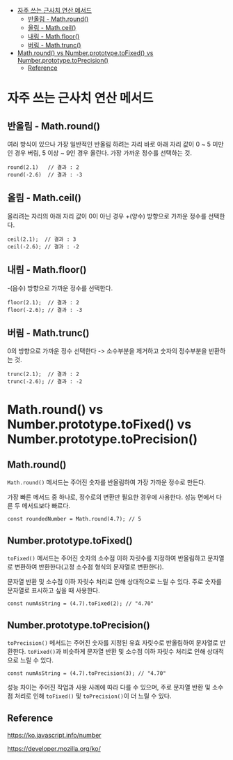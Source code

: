 - [자주 쓰는 근사치 연산 메서드](#자주-쓰는-근사치-연산-메서드)
  - [반올림 - Math.round()](#반올림---mathround)
  - [올림 - Math.ceil()](#올림---mathceil)
  - [내림 - Math.floor()](#내림---mathfloor)
  - [버림 - Math.trunc()](#버림---mathtrunc)
- [Math.round() vs Number.prototype.toFixed() vs Number.prototype.toPrecision()](#mathround-vs-numberprototypetofixed-vs-numberprototypetoprecision)
  - [Reference](#reference)

# 자주 쓰는 근사치 연산 메서드

## 반올림 - Math.round()

여러 방식이 있으나 가장 일반적인 반올림 하려는 자리 바로 아래 자리 값이 0 ~ 5 미만인 경우 버림, 5 이상 ~ 9인 경우 올린다. 가장 가까운 정수를 선택하는 것.

```
round(2.1)   // 결과 : 2
round(-2.6)  // 결과 : -3
```

## 올림 - Math.ceil()

올리려는 자리의 아래 자리 값이 0이 아닌 경우 +(양수) 방향으로 가까운 정수를 선택한다.

```
ceil(2.1);  // 결과 : 3
ceil(-2.6); // 결과 : -2
```

## 내림 - Math.floor()

-(음수) 방향으로 가까운 정수를 선택한다.

```
floor(2.1);  // 결과 : 2
floor(-2.6); // 결과 : -3
```

## 버림 - Math.trunc()

0의 방향으로 가까운 정수 선택한다 -> 소수부분을 제거하고 숫자의 정수부분을 반환하는 것.

```
trunc(2.1);  // 결과 : 2
trunc(-2.6); // 결과 : -2
```

# Math.round() vs Number.prototype.toFixed() vs Number.prototype.toPrecision()

<h2>Math.round()</h2>

`Math.round()` 메서드는 주어진 숫자를 반올림하여 가장 가까운 정수로 만든다.

가장 빠른 메서드 중 하나로, 정수로의 변환만 필요한 경우에 사용한다. 성능 면에서 다른 두 메서드보다 빠르다.

```
const roundedNumber = Math.round(4.7); // 5
```

<h2>Number.prototype.toFixed()</h2>

`toFixed()` 메서드는 주어진 숫자의 소수점 이하 자릿수를 지정하여 반올림하고 문자열로 변환하여 반환한다(고정 소수점 형식의 문자열로 변환한다).

문자열 반환 및 소수점 이하 자릿수 처리로 인해 상대적으로 느릴 수 있다. 주로 숫자를 문자열로 표시하고 싶을 때 사용한다.

```
const numAsString = (4.7).toFixed(2); // "4.70"
```

<h2>Number.prototype.toPrecision()</h2>

`toPrecision()` 메서드는 주어진 숫자를 지정된 유효 자릿수로 반올림하여 문자열로 반환한다. `toFixed()`과 비슷하게 문자열 반환 및 소수점 이하 자릿수 처리로 인해 상대적으로 느릴 수 있다.

```
const numAsString = (4.7).toPrecision(3); // "4.70"
```

성능 차이는 주어진 작업과 사용 사례에 따라 다를 수 있으며, 주로 문자열 반환 및 소수점 처리로 인해 `toFixed()` 및 `toPrecision()`이 더 느릴 수 있다.

## Reference

https://ko.javascript.info/number

https://developer.mozilla.org/ko/
